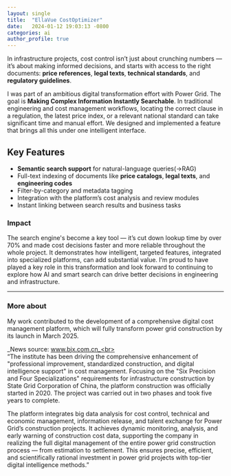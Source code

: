 ```yaml
---
layout: single
title:  "EllaVue CostOptimizer"
date:   2024-01-12 19:03:13 -0800
categories: ai
author_profile: true
---
```


In infrastructure projects, cost control isn’t just about crunching numbers — it’s about making informed decisions, and starts with access to the right documents: **price references**, **legal texts**, **technical standards**, and **regulatory guidelines**.

I was part of an ambitious digital transformation effort with Power Grid. The goal is **Making Complex Information Instantly Searchable**. In traditional engineering and cost management workflows, locating the correct clause in a regulation, the latest price index, or a relevant national standard can take significant time and manual effort. We designed and implemented a feature that brings all this under one intelligent interface.

##  Key Features
- **Semantic search support** for natural-language queries(->RAG)
- Full-text indexing of documents like **price catalogs**, **legal texts**, and **engineering codes**
- Filter-by-category and metadata tagging 
- Integration with the platform’s cost analysis and review modules
- Instant linking between search results and business tasks 

### Impact
The search engine's become a key tool — it’s cut down lookup time by over 70% and made cost decisions faster and more reliable throughout the whole project. It demonstrates how intelligent, targeted features, integrated into specialized platforms, can add substantial value. I’m proud to have played a key role in this transformation and look forward to continuing to explore how AI and smart search can drive better decisions in engineering and infrastructure.

--- 
### More about
My work contributed to the development of a comprehensive digital cost management platform, which will fully transform power grid construction by its launch in March 2025.<br>

_News source: www.bjx.com.cn_<br><br>
“The institute has been driving the comprehensive enhancement of "professional improvement, standardized construction, and digital intelligence support" in cost management. Focusing on the "Six Precision and Four Specializations" requirements for infrastructure construction by State Grid Corporation of China, the platform construction was officially started in 2020. The project was carried out in two phases and took five years to complete.

The platform integrates big data analysis for cost control, technical and economic management, information release, and talent exchange for Power Grid’s construction projects. It achieves dynamic monitoring, analysis, and early warning of construction cost data, supporting the company in realizing the full digital management of the entire power grid construction process — from estimation to settlement. This ensures precise, efficient, and scientifically rational investment in power grid projects with top-tier digital intelligence methods.”<br>
